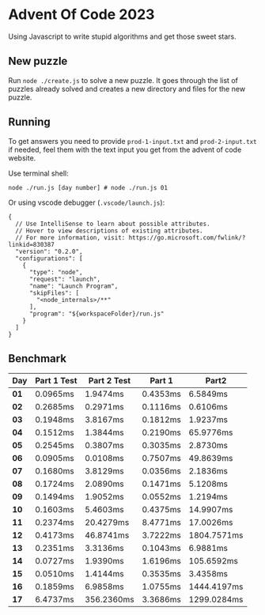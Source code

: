 # Advent Of Code 2023

Using Javascript to write stupid algorithms and get those sweet stars.

## New puzzle

Run `node ./create.js` to solve a new puzzle. It goes through the list of puzzles already solved and creates a new directory and files for the new puzzle.

## Running

To get answers you need to provide `prod-1-input.txt` and `prod-2-input.txt` if needed, feel them with the text input you get from the advent of code website.

Use terminal shell:

```
node ./run.js [day number] # node ./run.js 01
```

Or using vscode debugger (`.vscode/launch.js`):

```
{
  // Use IntelliSense to learn about possible attributes.
  // Hover to view descriptions of existing attributes.
  // For more information, visit: https://go.microsoft.com/fwlink/?linkid=830387
  "version": "0.2.0",
  "configurations": [
    {
      "type": "node",
      "request": "launch",
      "name": "Launch Program",
      "skipFiles": [
        "<node_internals>/**"
      ],
      "program": "${workspaceFolder}/run.js"
    }
  ]
}
```

## Benchmark

<!-- benchmark -->
| Day | Part 1 Test | Part 2 Test | Part 1 | Part2 |
| --- | ----------- | ----------- | ------ | ----- |
| **01**| 0.0965ms | 1.9474ms | 0.4353ms | 6.5849ms |
| **02**| 0.2685ms | 0.2971ms | 0.1116ms | 0.6106ms |
| **03**| 0.1948ms | 3.8167ms | 0.1812ms | 1.9237ms |
| **04**| 0.1512ms | 1.3844ms | 0.2190ms | 65.9776ms |
| **05**| 0.2545ms | 0.3807ms | 0.3035ms | 2.8730ms |
| **06**| 0.0905ms | 0.0108ms | 0.7507ms | 49.8639ms |
| **07**| 0.1680ms | 3.8129ms | 0.0356ms | 2.1836ms |
| **08**| 0.1724ms | 2.0890ms | 0.1471ms | 5.1208ms |
| **09**| 0.1494ms | 1.9052ms | 0.0552ms | 1.2194ms |
| **10**| 0.1603ms | 5.4603ms | 0.4375ms | 14.9907ms |
| **11**| 0.2374ms | 20.4279ms | 8.4771ms | 17.0026ms |
| **12**| 0.4173ms | 46.8741ms | 3.7222ms | 1804.7571ms |
| **13**| 0.2351ms | 3.3136ms | 0.1043ms | 6.9881ms |
| **14**| 0.0727ms | 1.9390ms | 1.6196ms | 105.6592ms |
| **15**| 0.0510ms | 1.4144ms | 0.3535ms | 3.4358ms |
| **16**| 0.1859ms | 6.9858ms | 1.0755ms | 1444.4197ms |
| **17**| 6.4737ms | 356.2360ms | 3.3686ms | 1299.0284ms |
